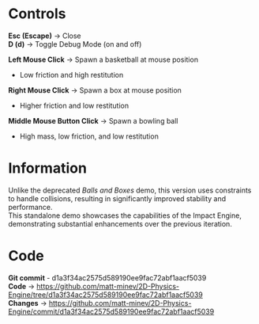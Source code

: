 # Controls

**Esc (Escape)** → Close  
**D (d)** → Toggle Debug Mode (on and off)

**Left Mouse Click** → Spawn a basketball at mouse position

- Low friction and high restitution

**Right Mouse Click** → Spawn a box at mouse position

- Higher friction and low restitution

**Middle Mouse Button Click** → Spawn a bowling ball

- High mass, low friction, and low restitution

# Information

Unlike the deprecated _Balls and Boxes_ demo, this version uses constraints to handle collisions, resulting in significantly improved stability and performance.  
This standalone demo showcases the capabilities of the Impact Engine, demonstrating substantial enhancements over the previous iteration.

# Code

**Git commit** - d1a3f34ac2575d589190ee9fac72abf1aacf5039  
**Code** → https://github.com/matt-minev/2D-Physics-Engine/tree/d1a3f34ac2575d589190ee9fac72abf1aacf5039  
**Changes** → https://github.com/matt-minev/2D-Physics-Engine/commit/d1a3f34ac2575d589190ee9fac72abf1aacf5039
